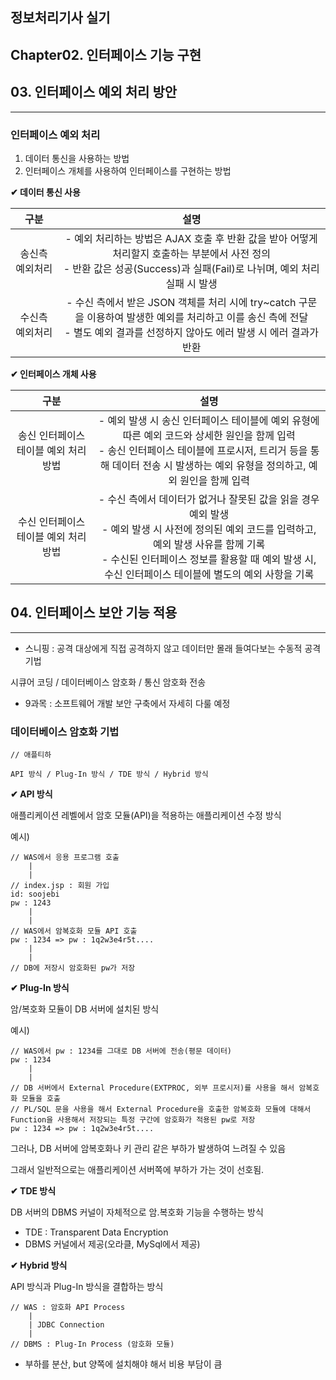 ## 정보처리기사 실기

## Chapter02. 인터페이스 기능 구현

## 03. 인터페이스 예외 처리 방안

<hr>

### 인터페이스 예외 처리

1. 데이터 통신을 사용하는 방법
2. 인터페이스 개체를 사용하여 인터페이스를 구현하는 방법

**✔ 데이터 통신 사용**

|구분|설명|
|:--:|:--:|
|송신측 예외처리|- 예외 처리하는 방법은 AJAX 호출 후 반환 값을 받아 어떻게 처리할지 호출하는 부분에서 사전 정의 <br> - 반환 값은 성공(Success)과 실패(Fail)로 나뉘며, 예외 처리 실패 시 발생|
|수신측 예외처리|- 수신 측에서 받은 JSON 객체를 처리 시에 try~catch 구문을 이용하여 발생한 예외를 처리하고 이를 송신 측에 전달 <br> - 별도 예외 결과를 선정하지 않아도 에러 발생 시 에러 결과가 반환|

**✔ 인터페이스 개체 사용**

|구분|설명|
|:--:|:--:|
|송신 인터페이스 테이블 예외 처리 방법|- 예외 발생 시 송신 인터페이스 테이블에 예외 유형에 따른 예외 코드와 상세한 원인을 함께 입력 <br> - 송신 인터페이스 테이블에 프로시저, 트리거 등을 통해 데이터 전송 시 발생하는 예외 유형을 정의하고, 예외 원인을 함께 입력|
|수신 인터페이스 테이블 예외 처리 방법|- 수신 측에서 데이터가 없거나 잘못된 값을 읽을 경우 예외 발생 <br> - 예외 발생 시 사전에 정의된 예외 코드를 입력하고, 예외 발생 사유를 함께 기록 <br> - 수신된 인터페이스 정보를 활용할 때 예외 발생 시, 수신 인터페이스 테이블에 별도의 예외 사항을 기록|

## 04. 인터페이스 보안 기능 적용

<hr>

- 스니핑 : 공격 대상에게 직접 공격하지 않고 데이터만 몰래 들여다보는 수동적 공격 기법

시큐어 코딩 / 데이터베이스 암호화 / 통신 암호화 전송

- 9과목 : 소프트웨어 개발 보안 구축에서 자세히 다룰 예정

### 데이터베이스 암호화 기법

```
// 애플티하

API 방식 / Plug-In 방식 / TDE 방식 / Hybrid 방식

```

**✔ API 방식**

애플리케이션 레벨에서 암호 모듈(API)을 적용하는 애플리케이션 수정 방식

예시)
```
// WAS에서 응용 프로그램 호출
    |
    |
// index.jsp : 회원 가입
id: soojebi
pw : 1243
    |
    |
// WAS에서 암복호화 모듈 API 호출
pw : 1234 => pw : 1q2w3e4r5t....
    |
    |
// DB에 저장시 암호화된 pw가 저장
```

**✔ Plug-In 방식**

암/복호화 모듈이 DB 서버에 설치된 방식

예시)
```
// WAS에서 pw : 1234를 그대로 DB 서버에 전송(평문 데이터)
pw : 1234 
    |
    |
// DB 서버에서 External Procedure(EXTPROC, 외부 프로시저)를 사용을 해서 암복호화 모듈을 호출
// PL/SQL 문을 사용을 해서 External Procedure을 호출한 암복호화 모듈에 대해서 Function을 사용해서 저장되는 특정 구간에 암호화가 적용된 pw로 저장
pw : 1234 => pw : 1q2w3e4r5t....
```

그러나, DB 서버에 암복호화나 키 관리 같은 부하가 발생하여 느려질 수 있음 

그래서 일반적으로는 애플리케이션 서버쪽에 부하가 가는 것이 선호됨.

**✔ TDE 방식**

DB 서버의 DBMS 커널이 자체적으로 암.복호화 기능을 수행하는 방식

- TDE : Transparent Data Encryption
- DBMS 커널에서 제공(오라클, MySql에서 제공)

**✔ Hybrid 방식**

API 방식과 Plug-In 방식을 결합하는 방식

```
// WAS : 암호화 API Process
    |
    | JDBC Connection
    |
// DBMS : Plug-In Process (암호화 모듈)
```

- 부하를 분산, but 양쪽에 설치해야 해서 비용 부담이 큼